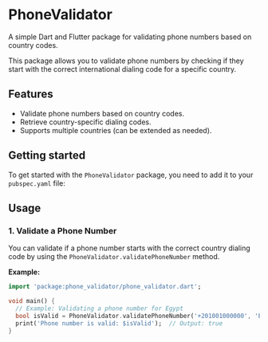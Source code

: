 # PhoneValidator

A simple Dart and Flutter package for validating phone numbers based on country codes.

This package allows you to validate phone numbers by checking if they start with the correct international dialing code for a specific country.

## Features

- Validate phone numbers based on country codes.
- Retrieve country-specific dialing codes.
- Supports multiple countries (can be extended as needed).

## Getting started

To get started with the `PhoneValidator` package, you need to add it to your `pubspec.yaml` file:


## Usage

### 1. Validate a Phone Number

You can validate if a phone number starts with the correct country dialing code by using the `PhoneValidator.validatePhoneNumber` method.

**Example:**

```dart
import 'package:phone_validator/phone_validator.dart';

void main() {
  // Example: Validating a phone number for Egypt
  bool isValid = PhoneValidator.validatePhoneNumber('+201001000000', 'EG');
  print('Phone number is valid: $isValid');  // Output: true
}




